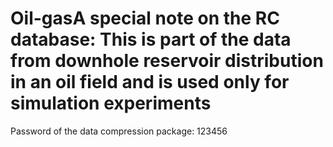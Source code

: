 # Oil-gasA special note on the RC database: This is part of the data from downhole reservoir distribution in an oil field and is used only for simulation experiments

Password of the data compression package: 123456
